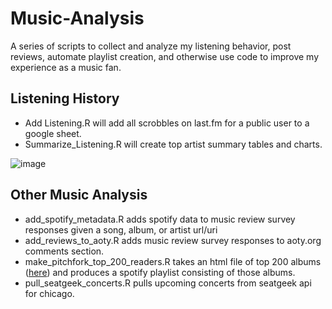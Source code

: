 # Music-Analysis

A series of scripts to collect and analyze my listening behavior, post reviews, automate playlist creation, and otherwise use code to improve my experience as a music fan.

## Listening History

- Add Listening.R will add all scrobbles on last.fm for a public user to a google sheet. 
- Summarize_Listening.R will create top artist summary tables and charts.

![image](https://user-images.githubusercontent.com/23043791/161195752-5317b3ef-051e-486b-a134-08cb5af8777e.png)


## Other Music Analysis

- add_spotify_metadata.R adds spotify data to music review survey responses given a song, album, or artist url/uri
- add_reviews_to_aoty.R adds music review survey responses to aoty.org comments section.
- make_pitchfork_top_200_readers.R takes an html file of top 200 albums ([here](https://pitchfork.com/features/lists-and-guides/peoples-list-25th-anniversary/)) and produces a spotify playlist consisting of those albums. 
- pull_seatgeek_concerts.R pulls upcoming concerts from seatgeek api for chicago. 
